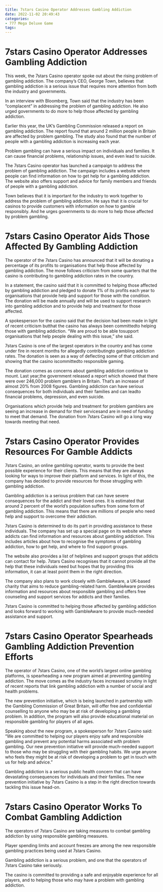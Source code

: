 ```yaml
---
title: 7stars Casino Operator Addresses Gambling Addiction
date: 2022-11-02 20:49:43
categories:
- 777 Mega Deluxe Game
tags:
---
```



#  7stars Casino Operator Addresses Gambling Addiction

This week, the 7stars Casino operator spoke out about the rising problem of gambling addiction. The company’s CEO, George Town, believes that gambling addiction is a serious issue that requires more attention from both the industry and governments.

In an interview with Bloomberg, Town said that the industry has been “complacent” in addressing the problem of gambling addiction. He also urged governments to do more to help those affected by gambling addiction.

Earlier this year, the UK’s Gambling Commission released a report on gambling addiction. The report found that around 2 million people in Britain are affected by problem gambling. The study also found that the number of people with a gambling addiction is increasing each year.

Problem gambling can have a serious impact on individuals and families. It can cause financial problems, relationship issues, and even lead to suicide.

The 7stars Casino operator has launched a campaign to address the problem of gambling addiction. The campaign includes a website where people can find information on how to get help for a gambling addiction. The website also offers support and advice for family members and friends of people with a gambling addiction.

Town believes that it is important for the industry to work together to address the problem of gambling addiction. He says that it is crucial for casinos to provide customers with information on how to gamble responsibly. And he urges governments to do more to help those affected by problem gambling.

#  7stars Casino Operator Aids Those Affected By Gambling Addiction

The operator of the 7stars Casino has announced that it will be donating a percentage of its profits to organisations that help those affected by gambling addiction. The move follows criticism from some quarters that the casino is contributing to gambling addiction rates in the country.

In a statement, the casino said that it is committed to helping those affected by gambling addiction and pledged to donate 1% of its profits each year to organisations that provide help and support for those with the condition. The donation will be made annually and will be used to support research into gambling addiction and to provide help and treatment for those affected.

A spokesperson for the casino said that the decision had been made in light of recent criticism butthat the casino has always been committedto helping those with gambling addiction. “We are proud to be able tosupport organisations that help people dealing with this issue,” she said.

7stars Casino is one of the largest operators in the country and has come under fire in recent months for allegedly contributingto gambling addiction rates. The donation is seen as a way of deflecting some of that criticism and showing that the casino iscommittedto responsible gaming.

The donation comes as concerns about gambling addiction continue to mount. Last year,the government released a report which showed that there were over 246,000 problem gamblers in Britain. That’s an increase of almost 20% from 2008 figures. Gambling addiction can have serious consequences for both individuals and their families and can leadto financial problems, depression, and even suicide.

Organisations which provide help and treatment for problem gamblers are seeing an increase in demand for their servicesand are in need of funding to meet that demand. The donation from 7stars Casino will go a long way towards meeting that need.

#  7stars Casino Operator Provides Resources For Gamble Addicts

7stars Casino, an online gambling operator, wants to provide the best possible experience for their clients. This means that they are always looking for ways to improve their platform and services. In light of this, the company has decided to provide resources for those struggling with gambling addiction.

Gambling addiction is a serious problem that can have severe consequences for the addict and their loved ones. It is estimated that around 2 percent of the world’s population suffers from some form of gambling addiction. This means that there are millions of people who need help and support to overcome their addiction.

7stars Casino is determined to do its part in providing assistance to these individuals. The company has set up a special page on its website where addicts can find information and resources about gambling addiction. This includes articles about how to recognise the symptoms of gambling addiction, how to get help, and where to find support groups.

The website also provides a list of helplines and support groups that addicts can contact for help. 7stars Casino recognises that it cannot provide all the help that these individuals need but hopes that by providing this information, it can at least point them in the right direction.

The company also plans to work closely with GambleAware, a UK-based charity that aims to reduce gambling-related harm. GambleAware provides information and resources about responsible gambling and offers free counseling and support services for addicts and their families.

7stars Casino is committed to helping those affected by gambling addiction and looks forward to working with GambleAware to provide much-needed assistance and support.

#  7stars Casino Operator Spearheads Gambling Addiction Prevention Efforts

The operator of 7stars Casino, one of the world’s largest online gambling platforms, is spearheading a new program aimed at preventing gambling addiction. The move comes as the industry faces increased scrutiny in light of recent reports that link gambling addiction with a number of social and health problems.

The new prevention initiative, which is being launched in partnership with the Gambling Commission of Great Britain, will offer free and confidential counselling to anyone who may be at risk of developing a gambling problem. In addition, the program will also provide educational material on responsible gambling for players of all ages.

Speaking about the new program, a spokesperson for 7stars Casino said: “We are committed to helping our players enjoy safe and responsible gambling and prevent any potential harms associated with problem gambling. Our new prevention initiative will provide much-needed support to those who may be struggling with their gambling habits. We urge anyone who feels they might be at risk of developing a problem to get in touch with us for help and advice.”

Gambling addiction is a serious public health concern that can have devastating consequences for individuals and their families. The new prevention initiative by 7stars Casino is a step in the right direction towards tackling this issue head-on.

#  7stars Casino Operator Works To Combat Gambling Addiction

The operators of 7stars Casino are taking measures to combat gambling addiction by using responsible gambling measures.

Player spending limits and account freezes are among the new responsible gambling practices being used at 7stars Casino.

Gambling addiction is a serious problem, and one that the operators of 7stars Casino take seriously.

The casino is committed to providing a safe and enjoyable experience for all players, and to helping those who may have a problem with gambling addiction.